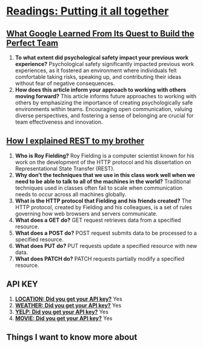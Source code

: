 # [Readings: Putting it all together](https://github.com/codefellows/seattle-code-301d108/tree/main/class-05)


## [What Google Learned From Its Quest to Build the Perfect Team](https://www.nytimes.com/2016/02/28/magazine/what-google-learned-from-its-quest-to-build-the-perfect-team.html)

1. **To what extent did psychological safety impact your previous work experience?** Psychological safety significantly impacted previous work experiences, as it fostered an environment where individuals felt comfortable taking risks, speaking up, and contributing their ideas without fear of negative consequences.
2. **How does this article inform your approach to working with others moving forward?** This article informs future approaches to working with others by emphasizing the importance of creating psychologically safe environments within teams. Encouraging open communication, valuing diverse perspectives, and fostering a sense of belonging are crucial for team effectiveness and innovation.

## [How I explained REST to my brother](https://gist.github.com/brookr/5977550)

1. **Who is Roy Fielding?** Roy Fielding is a computer scientist known for his work on the development of the HTTP protocol and his dissertation on Representational State Transfer (REST).
2. **Why don’t the techniques that we use in this class work well when we need to be able to talk to all of the machines in the world?** Traditional techniques used in classes often fail to scale when communication needs to occur across all machines globally.
3. **What is the HTTP protocol that Fielding and his friends created?** The HTTP protocol, created by Fielding and his colleagues, is a set of rules governing how web browsers and servers communicate.
4. **What does a GET do?** GET request retrieves data from a specified resource.
5. **What does a POST do?** POST request submits data to be processed to a specified resource.
6. **What does PUT do?** PUT requests update a specified resource with new data.
7. **What does PATCH do?** PATCH requests partially modify a specified resource.

## API KEY
1. **[LOCATION: Did you get your API key?](https://locationiq.com/)** Yes
2. **[WEATHER: Did you get your API key?](https://www.weatherbit.io/)** Yes 
3. **[YELP: Did you get your API key?](https://docs.developer.yelp.com/reference/v3_business_search)** Yes
4. **[MOVIE: Did you get your API key?](https://developer.themoviedb.org/docs/getting-started)** Yes


## Things I want to know more about

